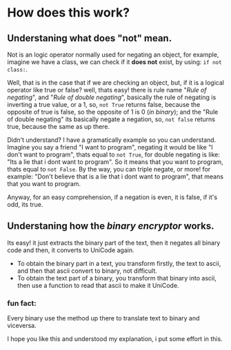 # How does this work?

## Understaning what does "**not**" mean.
Not is an logic operator normally used for negating an object, for example, imagine we have a class, we can check if it **does not** exist, by using: `if not class:`.

Well, that is in the case that if we are checking an object, but, if it is a logical operator like true or false? well, thats easy! there is rule name "*Rule of negating*", and
"*Rule of double negating*", basically the rule of negating is inverting a true value, or a 1, so, `not True` returns false, because the opposite of true is false, so the opposite of 1 is 0
(*in binary*); and the "Rule of double negating" its basically negate a negation, so, `not false` returns true, because the same as up there.

Didn't understand? I have a gramatically example so you can understand.
Imagine you say a friend "I want to program", negating it would be like "I don't want to program", thats equal to `not True`, for double negating is like: "Its a lie that i dont want to program".
So it means that you want to program, thats equal to `not False`. By the way, you can triple negate, or more! for example: "Don't believe that is a lie that i dont want to program", that means that
you want to program.

Anyway, for an easy comprehension, if a negation is even, it is false, if it's odd, its true.

## Understaning how the *binary encryptor* works.
Its easy! it just extracts the binary part of the text, then it negates all binary code and then, it converts to UniCode again.

- To obtain the binary part in a text, you transform firstly, the text to ascii, and then that ascii convert to binary, not difficult.
- To obtain the text part of a binary, you transform that binary into ascii, then use a function to read that ascii to make it UniCode.

### fun fact:
Every binary use the method up there to translate text to binary and viceversa.

I hope you like this and understood my explanation, i put some effort in this.
